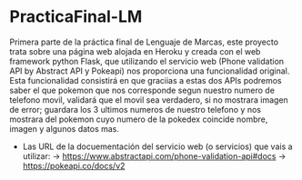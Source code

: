 # PracticaFinal-LM
Primera parte de la práctica final de Lenguaje de Marcas, este proyecto trata sobre una página web alojada en Heroku y creada con el web framework python Flask, que utilizando el servicio web (Phone validation API by Abstract API y Pokeapi) nos proporciona una funcionalidad original.
Esta funcionalidad consistirá en que graciias a estas dos APIs podremos saber el que pokemon que nos corresponde segun nuestro numero de telefono movil, validará que el movil sea verdadero, si no mostrara imagen de error; guardara los 3 ultimos numeros de nuestro telefono y nos mostrara del pokemon cuyo numero de la pokedex coincide nombre, imagen y algunos datos mas.

* Las URL de la docuementación del servicio web (o servicios) que vais a utilizar:
→ https://www.abstractapi.com/phone-validation-api#docs 
→ https://pokeapi.co/docs/v2
